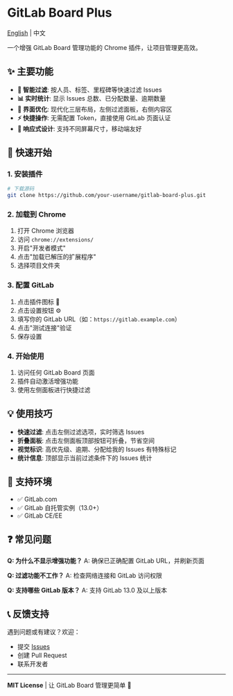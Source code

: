 # GitLab Board Plus

[English](README.md) | 中文

一个增强 GitLab Board 管理功能的 Chrome 插件，让项目管理更高效。

## ✨ 主要功能

- **🎯 智能过滤**: 按人员、标签、里程碑等快速过滤 Issues
- **📊 实时统计**: 显示 Issues 总数、已分配数量、逾期数量
- **🎨 界面优化**: 现代化三层布局，左侧过滤面板，右侧内容区
- **⚡ 快捷操作**: 无需配置 Token，直接使用 GitLab 页面认证
- **📱 响应式设计**: 支持不同屏幕尺寸，移动端友好

## 🚀 快速开始

### 1. 安装插件

```bash
# 下载源码
git clone https://github.com/your-username/gitlab-board-plus.git
```

### 2. 加载到 Chrome

1. 打开 Chrome 浏览器
2. 访问 `chrome://extensions/`
3. 开启"开发者模式"
4. 点击"加载已解压的扩展程序"
5. 选择项目文件夹

### 3. 配置 GitLab

1. 点击插件图标 🧩
2. 点击设置按钮 ⚙️
3. 填写你的 GitLab URL（如：`https://gitlab.example.com`）
4. 点击"测试连接"验证
5. 保存设置

### 4. 开始使用

1. 访问任何 GitLab Board 页面
2. 插件自动激活增强功能
3. 使用左侧面板进行快捷过滤

## 💡 使用技巧

- **快速过滤**: 点击左侧过滤选项，实时筛选 Issues
- **折叠面板**: 点击左侧面板顶部按钮可折叠，节省空间
- **视觉标识**: 高优先级、逾期、分配给我的 Issues 有特殊标记
- **统计信息**: 顶部显示当前过滤条件下的 Issues 统计

## 🔧 支持环境

- ✅ GitLab.com
- ✅ GitLab 自托管实例（13.0+）
- ✅ GitLab CE/EE

## ❓ 常见问题

**Q: 为什么不显示增强功能？**
A: 确保已正确配置 GitLab URL，并刷新页面

**Q: 过滤功能不工作？**
A: 检查网络连接和 GitLab 访问权限

**Q: 支持哪些 GitLab 版本？**
A: 支持 GitLab 13.0 及以上版本

## 📞 反馈支持

遇到问题或有建议？欢迎：
- 提交 [Issues](https://github.com/your-username/gitlab-board-plus/issues)
- 创建 Pull Request
- 联系开发者

---

**MIT License** | 让 GitLab Board 管理更简单 🎉 